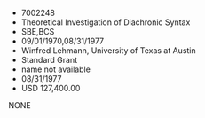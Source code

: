 * 7002248
* Theoretical Investigation of Diachronic Syntax
* SBE,BCS
* 09/01/1970,08/31/1977
* Winfred Lehmann, University of Texas at Austin
* Standard Grant
*   name not available
* 08/31/1977
* USD 127,400.00

NONE